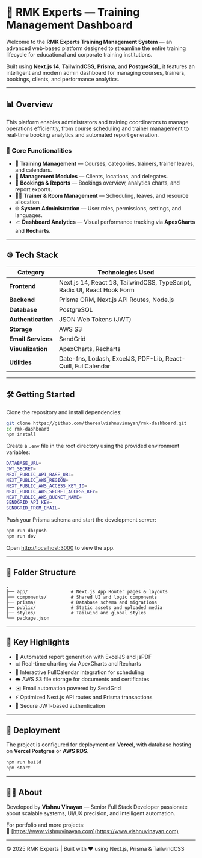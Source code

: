 # 🧠 RMK Experts — Training Management Dashboard

Welcome to the **RMK Experts Training Management System** — an advanced web-based platform designed to streamline the entire training lifecycle for educational and corporate training institutions.  

Built using **Next.js 14**, **TailwindCSS**, **Prisma**, and **PostgreSQL**, it features an intelligent and modern admin dashboard for managing courses, trainers, bookings, clients, and performance analytics.

---

## 📊 Overview

This platform enables administrators and training coordinators to manage operations efficiently, from course scheduling and trainer management to real-time booking analytics and automated report generation.

### 🔹 Core Functionalities
- 📅 **Training Management** — Courses, categories, trainers, trainer leaves, and calendars.  
- 🏢 **Management Modules** — Clients, locations, and delegates.  
- 🧾 **Bookings & Reports** — Bookings overview, analytics charts, and report exports.  
- 🧑‍🏫 **Trainer & Room Management** — Scheduling, leaves, and resource allocation.  
- 🌐 **System Administration** — User roles, permissions, settings, and languages.  
- 📈 **Dashboard Analytics** — Visual performance tracking via **ApexCharts** and **Recharts**.

---

## ⚙️ Tech Stack

| Category | Technologies Used |
|-----------|-------------------|
| **Frontend** | Next.js 14, React 18, TailwindCSS, TypeScript, Radix UI, React Hook Form |
| **Backend** | Prisma ORM, Next.js API Routes, Node.js |
| **Database** | PostgreSQL |
| **Authentication** | JSON Web Tokens (JWT) |
| **Storage** | AWS S3 |
| **Email Services** | SendGrid |
| **Visualization** | ApexCharts, Recharts |
| **Utilities** | Date-fns, Lodash, ExcelJS, PDF-Lib, React-Quill, FullCalendar |

---

## 🛠️ Getting Started

Clone the repository and install dependencies:

```bash
git clone https://github.com/therealvishnuvinayan/rmk-dashboard.git
cd rmk-dashboard
npm install
```

Create a `.env` file in the root directory using the provided environment variables:

```bash
DATABASE_URL=
JWT_SECRET=
NEXT_PUBLIC_API_BASE_URL=
NEXT_PUBLIC_AWS_REGION=
NEXT_PUBLIC_AWS_ACCESS_KEY_ID=
NEXT_PUBLIC_AWS_SECRET_ACCESS_KEY=
NEXT_PUBLIC_AWS_BUCKET_NAME=
SENDGRID_API_KEY=
SENDGRID_FROM_EMAIL=
```

Push your Prisma schema and start the development server:

```bash
npm run db:push
npm run dev
```

Open [http://localhost:3000](http://localhost:3000) to view the app.

---

## 📁 Folder Structure

```
.
├── app/                # Next.js App Router pages & layouts
├── components/         # Shared UI and logic components
├── prisma/             # Database schema and migrations
├── public/             # Static assets and uploaded media
├── styles/             # Tailwind and global styles
└── package.json
```

---

## 🧩 Key Highlights

- 🧾 Automated report generation with ExcelJS and jsPDF  
- 📊 Real-time charting via ApexCharts and Recharts  
- 📅 Interactive FullCalendar integration for scheduling  
- ☁️ AWS S3 file storage for documents and certificates  
- ✉️ Email automation powered by SendGrid  
- ⚡ Optimized Next.js API routes and Prisma transactions  
- 🔐 Secure JWT-based authentication

---

## 🚀 Deployment

The project is configured for deployment on **Vercel**, with database hosting on **Vercel Postgres** or **AWS RDS**.

```bash
npm run build
npm start
```

---

## 👨‍💻 About

Developed by **Vishnu Vinayan** — Senior Full Stack Developer passionate about scalable systems, UI/UX precision, and intelligent automation.

For portfolio and more projects:  
🔗 [https://www.vishnuvinayan.com](https://www.vishnuvinayan.com)

---

© 2025 RMK Experts | Built with ❤️ using Next.js, Prisma & TailwindCSS
